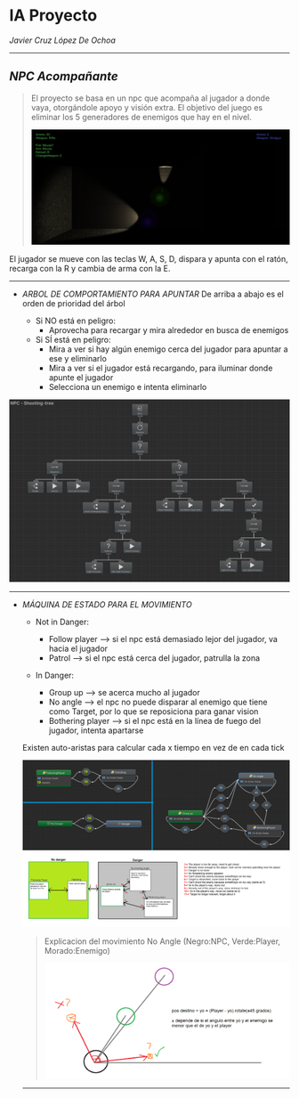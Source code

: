 # IA Proyecto 
_Javier Cruz López De Ochoa_
____________________________________________________________________________________________________________________________
## _NPC Acompañante_
> El proyecto se basa en un npc que acompaña al jugador a donde vaya, otorgándole apoyo y visión extra. El objetivo del juego es eliminar los 5 generadores de enemigos que hay en el nivel. 
>
> ![Imagen in-game](IAVFinal-CruzLopezDeOchoa/Assets/StateMachine/Game.PNG)

El jugador se mueve con las teclas W, A, S, D, dispara y apunta con el ratón, recarga con la R y cambia de arma con la E. 

__________

- _ARBOL DE COMPORTAMIENTO PARA APUNTAR_
  De arriba a abajo es el orden de prioridad del árbol
  
  - Si NO está en peligro:
    - Aprovecha para recargar y mira alrededor en busca de enemigos
  - Si SÍ está en peligro: 
    - Mira a ver si hay algún enemigo cerca del jugador para apuntar a ese y eliminarlo
    - Mira a ver si el jugador está recargando, para iluminar donde apunte el jugador
    - Selecciona un enemigo e intenta eliminarlo

 ![Arbol de comportamiento para apuntar](IAVFinal-CruzLopezDeOchoa/Assets/StateMachine/ShootingTreeEnd.PNG)
 
_________

- _MÁQUINA DE ESTADO PARA EL MOVIMIENTO_
  
  - Not in Danger:
    - Follow player --> si el npc está demasiado lejor del jugador, va hacia el jugador
    - Patrol  -->  si el npc está cerca del jugador, patrulla la zona

  - In Danger: 
    - Group up  --> se acerca mucho al jugador
    - No angle  --> el npc no puede disparar al enemigo que tiene como Target, por lo que se reposiciona para ganar vision
    - Bothering player  --> si el npc está en la línea de fuego del jugador, intenta apartarse

   Existen auto-aristas para calcular cada x tiempo en vez de en cada tick
  
   ![Máquina de estados de movimiento](IAVFinal-CruzLopezDeOchoa/Assets/StateMachine/MovementEnd.png)
   ![Diagrama de la máquina de estados de movimiento](IAVFinal-CruzLopezDeOchoa/Assets/StateMachine/MovementDiagram.png)
   
   >Explicacion del movimiento No Angle (Negro:NPC, Verde:Player, Morado:Enemigo)
   >
   >![Diagrama de moverse NoAngle](IAVFinal-CruzLopezDeOchoa/Assets/StateMachine/NoAngleMovementDiagram.png)
    _________

 
